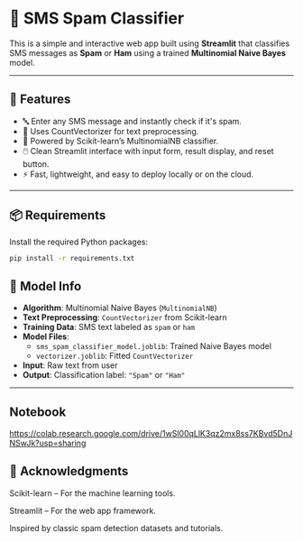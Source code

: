 # 📩 SMS Spam Classifier

This is a simple and interactive web app built using **Streamlit** that classifies SMS messages as **Spam** or **Ham** using a trained **Multinomial Naive Bayes** model.

---

## 🚀 Features

- 🔤 Enter any SMS message and instantly check if it's spam.
- 🧠 Uses CountVectorizer for text preprocessing.
- 🤖 Powered by Scikit-learn’s MultinomialNB classifier.
- 🖱️ Clean Streamlit interface with input form, result display, and reset button.
- ⚡ Fast, lightweight, and easy to deploy locally or on the cloud.

---

## 📦 Requirements

Install the required Python packages:

```bash
pip install -r requirements.txt
```


## 🧠 Model Info

- **Algorithm**: Multinomial Naive Bayes (`MultinomialNB`)
- **Text Preprocessing**: `CountVectorizer` from Scikit-learn
- **Training Data**: SMS text labeled as `spam` or `ham`
- **Model Files**:
  - `sms_spam_classifier_model.joblib`: Trained Naive Bayes model
  - `vectorizer.joblib`: Fitted `CountVectorizer`
- **Input**: Raw text from user
- **Output**: Classification label: `"Spam"` or `"Ham"`
  
---

## Notebook
https://colab.research.google.com/drive/1wSl00qLlK3qz2mx8ss7KBvd5DnJNSwJk?usp=sharing

##  🙌 Acknowledgments
Scikit-learn – For the machine learning tools.

Streamlit – For the web app framework.

Inspired by classic spam detection datasets and tutorials.
